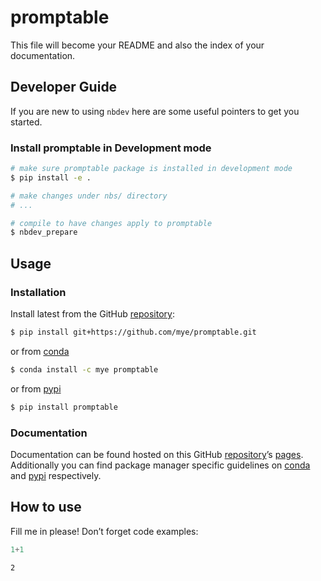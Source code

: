 # promptable


<!-- WARNING: THIS FILE WAS AUTOGENERATED! DO NOT EDIT! -->

This file will become your README and also the index of your
documentation.

## Developer Guide

If you are new to using `nbdev` here are some useful pointers to get you
started.

### Install promptable in Development mode

``` sh
# make sure promptable package is installed in development mode
$ pip install -e .

# make changes under nbs/ directory
# ...

# compile to have changes apply to promptable
$ nbdev_prepare
```

## Usage

### Installation

Install latest from the GitHub
[repository](https://github.com/mye/promptable):

``` sh
$ pip install git+https://github.com/mye/promptable.git
```

or from [conda](https://anaconda.org/mye/promptable)

``` sh
$ conda install -c mye promptable
```

or from [pypi](https://pypi.org/project/promptable/)

``` sh
$ pip install promptable
```

### Documentation

Documentation can be found hosted on this GitHub
[repository](https://github.com/mye/promptable)’s
[pages](https://mye.github.io/promptable/). Additionally you can find
package manager specific guidelines on
[conda](https://anaconda.org/mye/promptable) and
[pypi](https://pypi.org/project/promptable/) respectively.

## How to use

Fill me in please! Don’t forget code examples:

``` python
1+1
```

    2
